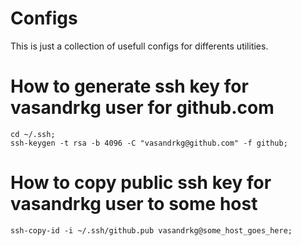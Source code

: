 # Configs
This is just a collection of usefull configs for differents utilities.

# How to generate ssh key for vasandrkg user for github.com
```
cd ~/.ssh;
ssh-keygen -t rsa -b 4096 -C "vasandrkg@github.com" -f github;
```
# How to copy public ssh key for vasandrkg user to some host
```
ssh-copy-id -i ~/.ssh/github.pub vasandrkg@some_host_goes_here;
```
